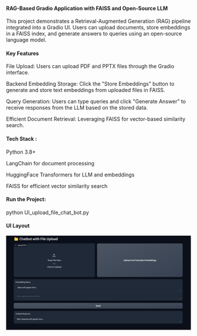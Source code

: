 <h4>RAG-Based Gradio Application with FAISS and Open-Source LLM</h4>

This project demonstrates a Retrieval-Augmented Generation (RAG) pipeline integrated into a Gradio UI. Users can upload documents, store embeddings in a FAISS index, and generate answers to queries using an open-source language model.


<h4>Key Features</h4>

File Upload: Users can upload PDF and PPTX files through the Gradio interface.

Backend Embedding Storage: Click the "Store Embeddings" button to generate and store text embeddings from uploaded files in FAISS.

Query Generation: Users can type queries and click "Generate Answer" to receive responses from the LLM based on the stored data.

Efficient Document Retrieval: Leveraging FAISS for vector-based similarity search.


<h4>Tech Stack :</h4>

Python 3.8+

LangChain for document processing

HuggingFace Transformers for LLM and embeddings

FAISS for efficient vector similarity search


<h4>Run the Project:</h4>

python UI_upload_file_chat_bot.py

<h4>UI Layout</h4>
<img src= "./ui_layout.png"> 




